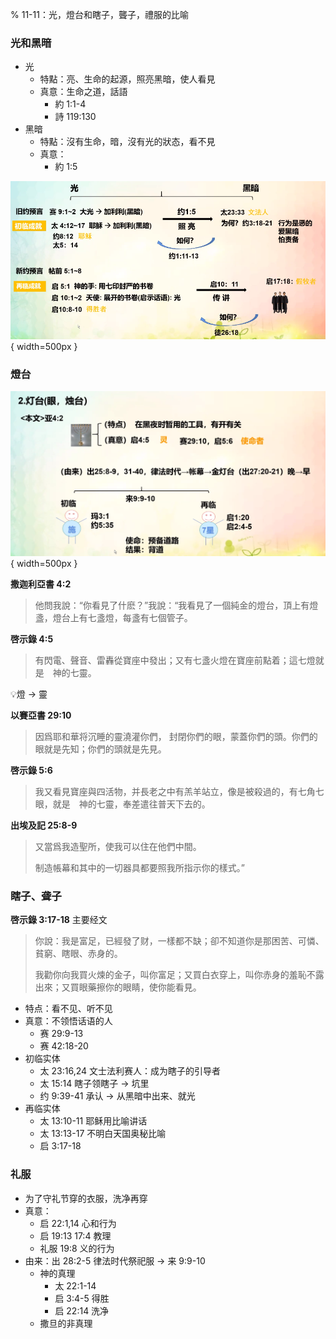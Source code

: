 % 11-11：光，燈台和瞎子，聾子，禮服的比喻

### 光和黑暗

- 光
    - 特點：亮、生命的起源，照亮黑暗，使人看見
    - 真意：生命之道，話語
        - 約 1:1-4
        - 詩 119:130
- 黑暗
    - 特點：沒有生命，暗，沒有光的狀态，看不見
    - 真意：
        - 約 1:5

![光和黑暗](../../../docs/WikiImage/image_2024-11-11-09-31-43.png){ width=500px }

### 燈台

![燈台的比喻](../../../docs/WikiImage/image_2024-11-12-09-06-05.png){ width=500px }

__撒迦利亞書 4:2__

> 他問我說：“你看見了什麽？”我說：“我看見了一個純金的燈台，頂上有燈盞，燈台上有七盞燈，每盞有七個管子。


__啓示錄 4:5__

> 有閃電、聲音、雷轟從寶座中發出；又有七盞火燈在寶座前點着；這七燈就是　神的七靈。

💡燈 → 靈

__以賽亞書 29:10__

> 因爲耶和華将沉睡的靈澆灌你們， 封閉你們的眼，蒙蓋你們的頭。你們的眼就是先知；你們的頭就是先見。

__啓示錄 5:6__

> 我又看見寶座與四活物，并長老之中有羔羊站立，像是被殺過的，有七角七眼，就是　神的七靈，奉差遣往普天下去的。

__出埃及記 25:8-9__

> 又當爲我造聖所，使我可以住在他們中間。
>
> 制造帳幕和其中的一切器具都要照我所指示你的樣式。”


### 瞎子、聋子

__啓示錄 3:17-18__ 主要经文

> 你說：我是富足，已經發了财，一樣都不缺；卻不知道你是那困苦、可憐、貧窮、瞎眼、赤身的。
>
> 我勸你向我買火煉的金子，叫你富足；又買白衣穿上，叫你赤身的羞恥不露出來；又買眼藥擦你的眼睛，使你能看見。

- 特点：看不见、听不见
- 真意：不领悟话语的人
    - 赛 29:9-13
    - 赛 42:18-20
- 初临实体
    - 太 23:16,24 文士法利赛人：成为瞎子的引导者
    - 太 15:14 瞎子领瞎子 → 坑里
    - 约 9:39-41 承认 → 从黑暗中出来、就光
- 再临实体
    - 太 13:10-11 耶稣用比喻讲话
    - 太 13:13-17 不明白天国奥秘比喻
    - 启 3:17-18

### 礼服

- 为了守礼节穿的衣服，洗净再穿
- 真意：
    - 启 22:1,14 心和行为
    - 启 19:13 17:4 教理
    - 礼服 19:8 义的行为
- 由来：出 28:2-5 律法时代祭祀服 → 来 9:9-10
    - 神的真理
        - 太 22:1-14
        - 启 3:4-5 得胜
        - 启 22:14 洗净
    - 撒旦的非真理
